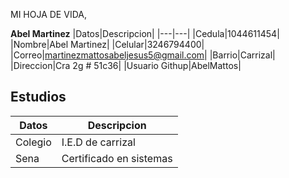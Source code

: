 
MI HOJA DE VIDA,
<ima src="file:///C:/Users/HPLAPTOP01/Downloads/IMG-20221211-WA0003_2.jpg" width="200" heigth="250" />    

**Abel Martinez**
|Datos|Descripcion|
|---|---|
|Cedula|1044611454|
|Nombre|Abel Martinez|
|Celular|3246794400|
|Correo|martinezmattosabeljesus5@gmail.com|
|Barrio|Carrizal|
|Direccion|Cra 2g # 51c36|
|Usuario Githup|AbelMattos|

## Estudios
|Datos|Descripcion|
|---|---|
|Colegio|I.E.D de carrizal|
|Sena|Certificado en sistemas|
